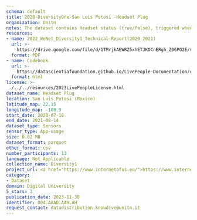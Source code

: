 ```yaml
---
schema: default
title: 2020-DiversityOne-San Luis Potosí -Headset Plug
organization: Unitn
notes: The dataset contains Headset status (true/false), triggered when the jack of the headphones is plugged in/out. It is part of Wenet Diversity 1 data collection, which contains data about the everyday life activities of students coming from 8 different universities located in China, Denmark, India, Italy, Mexico, Mongolia, Paraguay and UK. The data were collected via questionnaires, data coming from 27 smartphone sensors associated to thousand self-reported annotations over a period of 4 weeks.
resources:
- name: 2022_WeNet_Diversity1_Technical-Report(2020-2021)
  url: >-
    https://drive.google.com/file/d/1TMrjkAEWRZ5xhETJKOCnERgh_Z06PO2E/view?usp=drive_link
  format: PDF
- name: Codebook
  url: >-
    https://datascientiafoundation.github.io/LivePeople-Documentation/codebooks/2020_DV1_San-Luis-Potosi_headsetplug.html
  format: html
license: >-
 ./../../resources/2023LivePeopleLicense.html
dataset_name: Headset Plug
location: San Luis Potosi (Mexico)
latitude_map: 22.15
longitude_map: -100.9
start_date: 2020-07-18
end_date: 2021-08-14
dataset_type: Sensors
sensor_type: App-usage
size: 0.02 MB
dataset_format: parquet
other_format: csv
number_participants: 13
language: Not Applicable
collection_name: Diversity1
project_url: <a href="https://www.internetofus.eu/">https://www.internetofus.eu/</a>
category:
- Dataset
domain: Digital University
5_stars: 3
publication_date: 2023-11-30
identifier: 004.AAAD.AAH.AH
request_contact: datadistribution.knowdive@unitn.it
---
```



